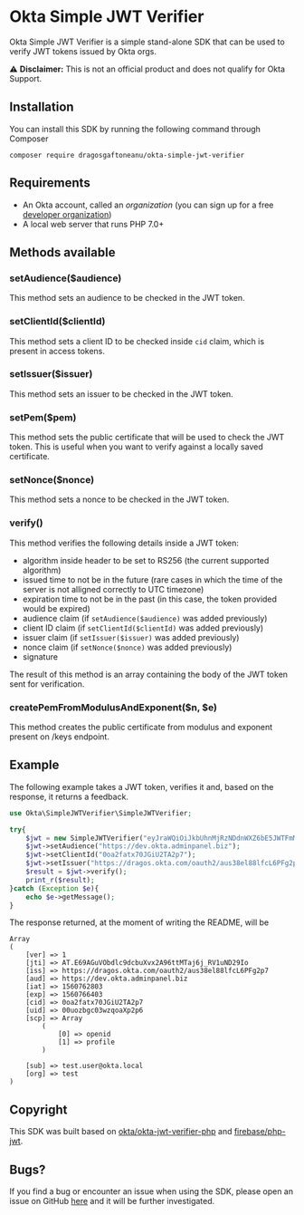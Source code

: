 # Okta Simple JWT Verifier
Okta Simple JWT Verifier is a simple stand-alone SDK that can be used to verify JWT tokens issued by Okta orgs.

:warning: **Disclaimer:** This is not an official product and does not qualify for Okta Support.

## Installation
You can install this SDK by running the following command through Composer

```
composer require dragosgaftoneanu/okta-simple-jwt-verifier
```

## Requirements
* An Okta account, called an _organization_ (you can sign up for a free [developer organization](https://developer.okta.com/signup/))
* A local web server that runs PHP 7.0+

## Methods available
### setAudience($audience)
This method sets an audience to be checked in the JWT token.

### setClientId($clientId)
This method sets a client ID to be checked inside `cid` claim, which is present in access tokens.

### setIssuer($issuer)
This method sets an issuer to be checked in the JWT token.

### setPem($pem)
This method sets the public certificate that will be used to check the JWT token. This is useful when you want to verify against a locally saved certificate.

### setNonce($nonce)
This method sets a nonce to be checked in the JWT token.

### verify()
This method verifies the following details inside a JWT token:
* algorithm inside header to be set to RS256 (the current supported algorithm)
* issued time to not be in the future (rare cases in which the time of the server is not alligned correctly to UTC timezone)
* expiration time to not be in the past (in this case, the token provided would be expired)
* audience claim (if `setAudience($audience)` was added previously)
* client ID claim (if `setClientId($clientId)` was added previously)
* issuer claim (if `setIssuer($issuer)` was added previously)
* nonce claim (if `setNonce($nonce)` was added previously)
* signature

The result of this method is an array containing the body of the JWT token sent for verification.

### createPemFromModulusAndExponent($n, $e)
This method creates the public certificate from modulus and exponent present on /keys endpoint.

## Example
The following example takes a JWT token, verifies it and, based on the response, it returns a feedback.

```php
use Okta\SimpleJWTVerifier\SimpleJWTVerifier;

try{
	$jwt = new SimpleJWTVerifier("eyJraWQiOiJkbUhnMjRzNDdnWXZ6bE5JWTFmMFJxWVdrb2VQQ2R0WmdVdnRxdnNzeTRVIiwiYWxnIjoiUlMyNTYifQ.eyJ2ZXIiOjEsImp0aSI6IkFULkU2OUFHdVZPYmRsYzlkY2J1WHZ4MkE5NnR0TVRhajZqX1JWMXVORDI5SW8iLCJpc3MiOiJodHRwczovL2RyYWdvcy5va3RhLmNvbS9vYXV0aDIvYXVzMzhlbDg4bGZjTDZQRmcycDciLCJhdWQiOiJodHRwczovL2Rldi5va3RhLmFkbWlucGFuZWwuYml6IiwiaWF0IjoxNTYwNzYyODAzLCJleHAiOjE1NjA3NjY0MDMsImNpZCI6IjBvYTJmYXR4NzBKR2lVMlRBMnA3IiwidWlkIjoiMDB1b3piZ2MwM3d6cW9hWHAycDYiLCJzY3AiOlsib3BlbmlkIiwicHJvZmlsZSJdLCJzdWIiOiJ0ZXN0LnVzZXJAb2t0YS5sb2NhbCIsIm9yZyI6InRlc3QifQ.vXowkWk_s-_0M6BZir0KaJSthslu7YWXMa4HsOlAU1xlLCtdC17iiIx1vA5WFiJyNFIkc1ClHdGxbDNpmMUBkKDkJ8fQ81gwt172f8hReeN4ndHEklBpCyQRGXS1by2gooCiMrK8kUCm3gUhaMnnVSZTzyipWlwS7scj8CY2LKAZsUXEnsQSWpmU1fnNoZpsE-1YkLbLXkRSPa2W_-TomnVntx-QZRNLoDl219r3eyGErc21S5pLtESkU4AtgiAHKW87eNrAJ94Lza_3ZlNnciTjDu3d3DLtLlvv6FeRA2eGmubwVAVo0nojWQ7dPUy3IZdayxsYhdhAJu5ZB67YmQ");
	$jwt->setAudience("https://dev.okta.adminpanel.biz");
	$jwt->setClientId("0oa2fatx70JGiU2TA2p7");
	$jwt->setIssuer("https://dragos.okta.com/oauth2/aus38el88lfcL6PFg2p7");
	$result = $jwt->verify();
	print_r($result);
}catch (Exception $e){
	echo $e->getMessage();
}
```
	
The response returned, at the moment of writing the README, will be

```
Array
(
    [ver] => 1
    [jti] => AT.E69AGuVObdlc9dcbuXvx2A96ttMTaj6j_RV1uND29Io
    [iss] => https://dragos.okta.com/oauth2/aus38el88lfcL6PFg2p7
    [aud] => https://dev.okta.adminpanel.biz
    [iat] => 1560762803
    [exp] => 1560766403
    [cid] => 0oa2fatx70JGiU2TA2p7
    [uid] => 00uozbgc03wzqoaXp2p6
    [scp] => Array
        (
            [0] => openid
            [1] => profile
        )

    [sub] => test.user@okta.local
    [org] => test
)
```

## Copyright
This SDK was built based on [okta/okta-jwt-verifier-php](https://github.com/okta/okta-jwt-verifier-php) and [firebase/php-jwt](https://github.com/firebase/php-jwt).

## Bugs?
If you find a bug or encounter an issue when using the SDK, please open an issue on GitHub [here](https://github.com/dragosgaftoneanu/okta-simple-jwt-verifier/issues) and it will be further investigated.